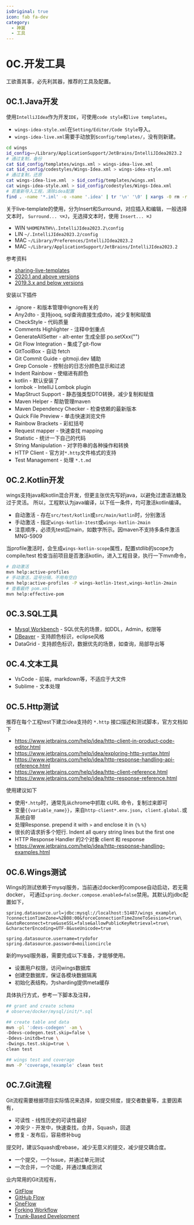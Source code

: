 ```yaml
---
isOriginal: true
icon: fab fa-dev
category:
  - 神翼
  - 工具
---
```


# 0C.开发工具

工欲善其事，必先利其器，推荐的工具及配置。

## 0C.1.Java开发

使用`IntelliJIdea`作为开发`IDE`，可使用`code style`和`live templates`。

* `wings-idea-style.xml`在`Setting/Editor/Code Style`导入。
* `wings-idea-live.xml`需要手动放到`$config/templates/`，没有则新建。

```bash
cd wings
id_config=~/Library/ApplicationSupport/JetBrains/IntelliJIdea2023.2
# 通过复制，备份
cat $id_config/templates/wings.xml > wings-idea-live.xml
cat $id_config/codestyles/Wings-Idea.xml > wings-idea-style.xml
# 通过复制，还原
cat wings-idea-live.xml  > $id_config/templates/wings.xml
cat wings-idea-style.xml > $id_config/codestyles/Wings-Idea.xml
# 若重新导入工程，清除idea配置
find . -name '*.iml' -o -name '.idea' | tr '\n' '\0' | xargs -0 rm -r
```

关于live-template的使用，分为Insert和Surround，对应插入和编辑，一般选择文本时，
`Surround... ⌥⌘J`，无选择文本时，使用 `Insert... ⌘J`

* WIN `%HOMEPATH%\.IntelliJIdea2023.2\config`
* LIN `~/.IntelliJIdea2023.2/config`
* MAC `~/Library/Preferences/IntelliJIdea2023.2`
* MAC `~/Library/ApplicationSupport/JetBrains/IntelliJIdea2023.2`

参考资料

* [sharing-live-templates](https://www.jetbrains.com/help/idea/sharing-live-templates.html)
* [2020.1 and above versions](https://www.jetbrains.com/help/idea/tuning-the-ide.html#default-dirs)
* [2019.3.x and below versions](https://www.jetbrains.com/help/idea/2019.3/tuning-the-ide.html#default-dirs)

安装以下插件

* .ignore - 和版本管理中ignore有关的
* Any2dto - 支持jooq, sql查询直接生成dto，减少复制和赋值
* CheckStyle - 代码质量
* Comments Highlighter - 注释中划重点
* GenerateAllSetter - alt-enter 生成全部 po.setXxx("")
* Git Flow Integration - 集成了git-flow
* GitToolBox - 自动 fetch
* Git Commit Guide - gitmoji.dev 辅助
* Grep Console - 控制台的日志分颜色显示和过滤
* Indent Rainbow - 使缩进有颜色
* kotlin - 默认安装了
* lombok - IntelliJ Lombok plugin
* MapStruct Support - 静态强类型DTO转换，减少复制和赋值
* Maven Helper - 帮助管理maven
* Maven Dependency Checker - 检查依赖的最新版本
* Quick File Preview - 单击快速浏览文件
* Rainbow Brackets - 彩虹括号
* Request mapper - 快速查找 mapping
* Statistic - 统计一下自己的代码
* String Manipulation - 对字符串的各种操作和转换
* HTTP Client - 官方对`*.http`文件格式的支持
* Test Management - 处理 `*.t.md`

## 0C.2.Kotlin开发

wings支持java和kotlin混合开发，但更主张优先写好java，以避免过渡语法糖及过于灵活。
所以，工程默认为java编译，以下任一条件，均可激活kotlin编译。

* 自动激活 - 存在`src/test/kotlin`或`src/main/kotlin`时，分别激活
* 手动激活 - 指定`wings-kotlin-1test`或`wings-kotlin-2main`
* 注意顺序，必须先test后main，如数字所示。因maven不支持多条件激活 MNG-5909

当profile激活时，会生成`wings-kotlin-scope`属性，配置stdlib的scope为compile/test
检查当前项目是否激活kotlin，进入工程目录，执行一下mvn命令，

```bash
# 自动激活
mvn help:active-profiles
# 手动激活，逗号分隔，不用有空白
mvn help:active-profiles -P wings-kotlin-1test,wings-kotlin-2main
# 查看最终 pom.xml
mvn help:effective-pom
```

## 0C.3.SQL工具

* [Mysql Workbench](https://www.mysql.com/products/workbench/) - SQL优先的场景，如DDL，Admin，权限等
* [DBeaver](https://dbeaver.io) - 支持颜色标识，eclipse风格
* DataGrid - 支持颜色标识，数据优先的场景，如查询，局部导出等

## 0C.4.文本工具

* VsCode - 前端，markdown等，不适应于大文件
* Sublime - 文本处理

## 0C.5.Http测试

推荐在每个工程test下建立idea支持的 `*.http` 接口描述和测试脚本，官方文档如下

* <https://www.jetbrains.com/help/idea/http-client-in-product-code-editor.html>
* <https://www.jetbrains.com/help/idea/exploring-http-syntax.html>
* <https://www.jetbrains.com/help/idea/http-response-handling-api-reference.html>
* <https://www.jetbrains.com/help/idea/http-client-reference.html>
* <https://www.jetbrains.com/help/idea/http-response-reference.html>

使用建议如下

* 使用`*.http`时，通常先从chrome中抓取 cURL 命令，复制过来即可
* 变量`{{variable_name}}`，来自`http-client*.env.json`，`client.global.`或系统自带
* 处理Response. prepend it with `>` and enclose it in `{%` `%}`
* 很长的请求折多个短行. Indent all query string lines but the first one
* HTTP Response Handler 的2个对象 client 和 response
* <https://www.jetbrains.com/help/idea/http-response-handling-examples.html>

## 0C.6.Wings测试

Wings的测试依赖于mysql服务，当前通过docker的compose自动启动，若无需docker，
可通过`spring.docker.compose.enabled=false`禁用。其默认的jdbc配置如下，

```properties
spring.datasource.url=jdbc:mysql://localhost:51487/wings_example\
?connectionTimeZone=%2B08:00&forceConnectionTimeZoneToSession=true\
&autoReconnect=true&useSSL=false&allowPublicKeyRetrieval=true\
&characterEncoding=UTF-8&useUnicode=true

spring.datasource.username=trydofor
spring.datasource.password=moilioncircle
```

新的mysql服务器，需要完成以下准备，才能够使用。

* 设置用户权限，访问wings数据库
* 创建空数据库，保证各模块数据隔离
* 初始化表结构，为sharding提供meta缓存

具体执行方式，参考一下脚本及注释，

```bash
## grant and create schema
# observe/docker/mysql/init/*.sql

## create table and data
mvn -pl ':devs-codegen' -am \
-Ddevs-codegen.test.skip=false \
-Ddevs-initdb=true \
-Dwings.test.skip=true \
clean test

## wings test and coverage
mvn -P 'coverage,!example' clean test
```

## 0C.7.Git流程

Git流程需要根据项目实际情况来选择，如提交频度，提交者数量等，主要因素有，

* 可读性 - 线性历史的可读性最好
* 冲突少 - 开发中，快速查找，合并，Squash，回退
* 修复 - 发布后，容易修补bug

提交时，建议Squash或rebase，减少无意义的提交，减少提交耦合度。

* 一个提交，一个Issue，并通过单元测试
* 一次合并，一个功能，并通过集成测试

业内常用的Git流程有，

* [GitFlow](https://nvie.com/posts/a-successful-git-branching-model/)
* [GitHub Flow](https://guides.github.com/introduction/flow/)
* [OneFlow](https://www.endoflineblog.com/oneflow-a-git-branching-model-and-workflow)
* [Forking Workflow](https://www.atlassian.com/git/tutorials/comparing-workflows/forking-workflow)
* [Trunk-Based Development](https://trunkbaseddevelopment.com/)
